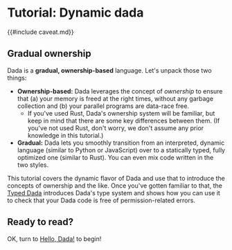 # Tutorial: Dynamic dada

{{#include caveat.md}}

## Gradual ownership

Dada is a **gradual, ownership-based** language. Let's unpack those two things:

* **Ownership-based:** Dada leverages the concept of *ownership* to ensure that (a) your memory is freed at the right times, without any garbage collection and (b) your parallel programs are data-race free.
    * If you've used Rust, Dada's ownership system will be familiar, but keep in mind that there are some key differences between them. (If you've not used Rust, don't worry, we don't assume any prior knowledge in this tutorial.)
* **Gradual:** Dada lets you smoothly transition from an interpreted, dynamic language (similar to Python or JavaScript) over to a statically typed, fully optimized one (similar to Rust). You can even mix code written in the two styles.

This tutorial covers the dynamic flavor of Dada and use that to introduce the concepts of ownership and the like. Once you've gotten familiar to that, the [Typed Dada](./typed_tutorial.md) introduces Dada's type system and shows how you can use it to check that your Dada code is free of permission-related errors.

## Ready to read?

OK, turn to [Hello, Dada!](./dyn_tutorial/hello.md) to begin!